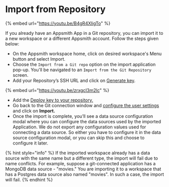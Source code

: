 # Import from Repository



{% embed url="https://youtu.be/B4gR4XligTo" %}

​If you already have an Appsmith App in a Git repository, you can import it to a new workspace or a different Appsmith account. Follow the steps given below:

* On the Appsmith workspace home, click on desired workspace's Menu button and select Import.
* Choose the `Import from a Git repo` option on the import application pop-up. You'll be navigated to an `Import from the Git Repository` screen.
* Add your Repository’s SSH URL and click on [Generate key](connecting-to-git-repository.md#generating-a-deploy-key).

{% embed url="https://youtu.be/zrxgcI3m2lc" %}

* Add the [Deploy key to your repository.](connecting-to-git-repository.md#adding-the-deploy-key-in-the-repository)​
* Go back to the Git connection window and [configure the user settings](connecting-to-git-repository.md#user-configurations) and click on **Import.**
* Once the import is complete, you’ll see a data source configuration modal where you can configure the data sources used by the imported Application. We do not export any configuration values used for connecting a data source. So either you have to configure it in the data source configuration modal, or you can skip this and choose to configure it later.

{% hint style="info" %}
If the imported workspace already has a data source with the same name but a different type, the import will fail due to name conflicts. For example, suppose a git-connected application has a MongoDB data source - "movies." You are importing it to a workspace that has a Postgres data source also named "movies". In such a case, the import will fail.
{% endhint %}
